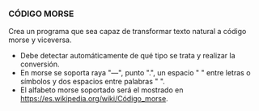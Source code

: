 ### CÓDIGO MORSE

Crea un programa que sea capaz de transformar texto natural a código
morse y viceversa.
- Debe detectar automáticamente de qué tipo se trata y realizar
  la conversión.
- En morse se soporta raya "—", punto ".", un espacio " " entre letras
  o símbolos y dos espacios entre palabras "  ".
- El alfabeto morse soportado será el mostrado en
  https://es.wikipedia.org/wiki/Código_morse.
